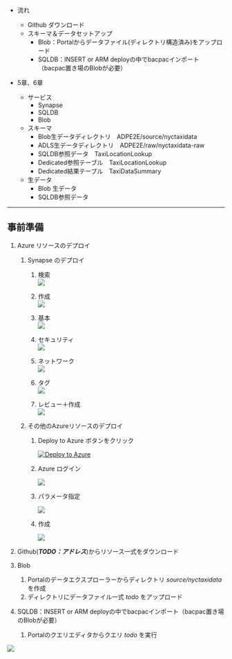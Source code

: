 - 流れ
  - Github ダウンロード
  - スキーマ＆データセットアップ
    - Blob：Portalからデータファイル(ディレクトリ構造済み)をアップロード
    - SQLDB：INSERT or ARM deployの中でbacpacインポート（bacpac置き場のBlobが必要）
		
- 5章、6章
  - サービス
    - Synapse
    - SQLDB
    - Blob
  - スキーマ
    - Blob生データディレクトリ　ADPE2E/source/nyctaxidata
    - ADLS生データディレクトリ　ADPE2E/raw/nyctaxidata-raw
    - SQLDB参照データ　TaxiLocationLookup
    - Dedicated参照テーブル　TaxiLocationLookup
    - Dedicated結果テーブル　TaxiDataSummary
  -  生データ
     -  Blob 生データ
     -  SQLDB参照データ


---
## **事前準備**

1. Azure リソースのデプロイ

   1. Synapse のデプロイ

      1. 検索  
         ![](images/SynapseTechBook_2022-01-24-21-53-26.png)

      2. 作成  
         ![](images/SynapseTechBook_2022-01-24-21-54-34.png)

      3. 基本  
         ![](images/SynapseTechBook_2022-01-24-22-04-17.png)

      4. セキュリティ  
         ![](images/SynapseTechBook_2022-01-24-22-06-05.png)

      5. ネットワーク  
         ![](images/SynapseTechBook_2022-01-24-22-06-42.png)

      6. タグ  
         ![](images/SynapseTechBook_2022-01-24-22-07-13.png)

      7. レビュー＋作成  
         ![](images/SynapseTechBook_2022-01-24-22-08-02.png)
      
   2. その他のAzureリソースのデプロイ  
      
      1. Deploy to Azure ボタンをクリック  

         [![Deploy to Azure](https://aka.ms/deploytoazurebutton)](https://portal.azure.com/#create/Microsoft.Template/uri/https%3A%2F%2Fraw.githubusercontent.com%2Fgho9o9%2Fshare%2Fmain%2Ftest%2FazureDeploy.json)

      2. Azure ログイン  

         ![](images/SynapseTechBook_2022-01-24-22-12-41.png)

      3. パラメータ指定  

         ![](images/SynapseTechBook_2022-01-24-22-32-08.png)

      4. 作成  
      
         ![](images/SynapseTechBook_2022-01-24-22-37-52.png)

2. Github(***TODO：アドレス***)からリソース一式をダウンロード   
3. Blob
   1. Portalのデータエクスプローラーからディレクトリ *source/nyctaxidata* を作成
   2. ディレクトリにデータファイル一式 *todo* をアップロード
4. SQLDB：INSERT or ARM deployの中でbacpacインポート（bacpac置き場のBlobが必要）
   1. Portalのクエリエディタからクエリ *todo* を実行


![](images/SynapseTechBook_2022-01-24-16-53-01.png)